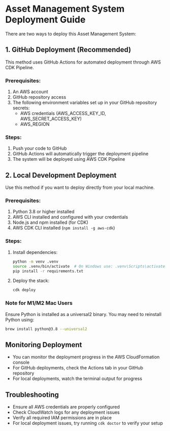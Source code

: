 # Asset Management System Deployment Guide

There are two ways to deploy this Asset Management System:

## 1. GitHub Deployment (Recommended)

This method uses GitHub Actions for automated deployment through AWS CDK Pipeline.

### Prerequisites:
1. An AWS account
2. GitHub repository access
3. The following environment variables set up in your GitHub repository secrets:
   - AWS credentials (AWS_ACCESS_KEY_ID, AWS_SECRET_ACCESS_KEY)
   - AWS_REGION

### Steps:
1. Push your code to GitHub
2. GitHub Actions will automatically trigger the deployment pipeline
3. The system will be deployed using AWS CDK Pipeline

## 2. Local Development Deployment

Use this method if you want to deploy directly from your local machine.

### Prerequisites:
1. Python 3.8 or higher installed
2. AWS CLI installed and configured with your credentials
3. Node.js and npm installed (for CDK)
4. AWS CDK CLI installed (`npm install -g aws-cdk`)

### Steps:
1. Install dependencies:
   ```bash
   python -m venv .venv
   source .venv/bin/activate  # On Windows use: .venv\Scripts\activate
   pip install -r requirements.txt
   ```

2. Deploy the stack:
   ```bash
   cdk deploy
   ```

### Note for M1/M2 Mac Users
Ensure Python is installed as a universal2 binary. You may need to reinstall Python using:
```bash
brew install python@3.8 --universal2
```

## Monitoring Deployment
- You can monitor the deployment progress in the AWS CloudFormation console
- For GitHub deployments, check the Actions tab in your GitHub repository
- For local deployments, watch the terminal output for progress

## Troubleshooting
- Ensure all AWS credentials are properly configured
- Check CloudWatch logs for any deployment issues
- Verify all required IAM permissions are in place
- For local deployment issues, try running `cdk doctor` to verify your setup